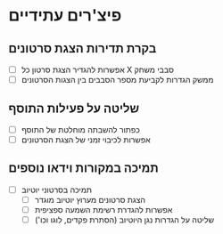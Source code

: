 # פיצ'רים עתידיים

## בקרת תדירות הצגת סרטונים
- [ ] אפשרות להגדיר הצגת סרטון כל X סבבי משחק
- [ ] ממשק הגדרות לקביעת מספר הסבבים בין הצגות הסרטונים

## שליטה על פעילות התוסף
- [ ] כפתור להשבתה מוחלטת של התוסף
- [ ] אפשרות לכיבוי זמני של הצגת הסרטונים

## תמיכה במקורות וידאו נוספים
- [ ] תמיכה בסרטוני יוטיוב
  - [ ] הצגת סרטונים מערוץ יוטיוב מוגדר
  - [ ] אפשרות להגדרת רשימת השמעה ספציפית
  - [ ] שליטה על הגדרות נגן היוטיוב (הסתרת פקדים, לוגו וכו')
